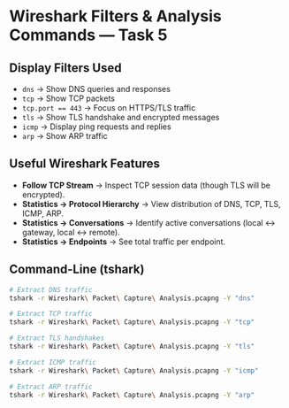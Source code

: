# Wireshark Filters & Analysis Commands — Task 5

## Display Filters Used
- `dns` → Show DNS queries and responses  
- `tcp` → Show TCP packets  
- `tcp.port == 443` → Focus on HTTPS/TLS traffic  
- `tls` → Show TLS handshake and encrypted messages  
- `icmp` → Display ping requests and replies  
- `arp` → Show ARP traffic  

## Useful Wireshark Features
- **Follow TCP Stream** → Inspect TCP session data (though TLS will be encrypted).  
- **Statistics → Protocol Hierarchy** → View distribution of DNS, TCP, TLS, ICMP, ARP.  
- **Statistics → Conversations** → Identify active conversations (local ↔ gateway, local ↔ remote).  
- **Statistics → Endpoints** → See total traffic per endpoint.  

## Command-Line (tshark)
```bash
# Extract DNS traffic
tshark -r Wireshark\ Packet\ Capture\ Analysis.pcapng -Y "dns"

# Extract TCP traffic
tshark -r Wireshark\ Packet\ Capture\ Analysis.pcapng -Y "tcp"

# Extract TLS handshakes
tshark -r Wireshark\ Packet\ Capture\ Analysis.pcapng -Y "tls"

# Extract ICMP traffic
tshark -r Wireshark\ Packet\ Capture\ Analysis.pcapng -Y "icmp"

# Extract ARP traffic
tshark -r Wireshark\ Packet\ Capture\ Analysis.pcapng -Y "arp"
